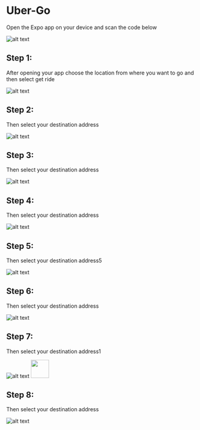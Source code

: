 # Uber-Go
Open the Expo app on your device and scan the code below

![alt text](https://i.postimg.cc/7LdJCk4Z/Uber-Go-Screener.png)

## Step 1: 
After opening your app choose the location from where you want to go and then select get ride

![alt text](https://i.postimg.cc/prw1T98v/Uber-Go-img1.png)

## Step 2: 
Then select your destination address

![alt text](https://i.postimg.cc/jSbt321B/Uber-Go-img2.png)

## Step 3: 
Then select your destination address

![alt text](https://i.postimg.cc/59DxvnS4/Uber-Go-img3.png)

## Step 4: 
Then select your destination address

![alt text](https://i.postimg.cc/HWrYVf5v/Uber-Go-img4.png)

## Step 5: 
Then select your destination address5

![alt text](https://i.postimg.cc/MKRzYV9y/Uber-Go-img5.png)
## Step 6: 
Then select your destination address

![alt text](https://i.postimg.cc/QtH3KTBK/Uber-Go-img6.png)

## Step 7: 
Then select your destination address1

![alt text](https://i.postimg.cc/C1XVGxDP/Uber-Go-img7.png)
<img src="https://i.postimg.cc/C1XVGxDP/Uber-Go-img7.png" width="48">

## Step 8: 
Then select your destination address

![alt text](https://i.postimg.cc/jj8TjXjr/Uber-Go-img8.png)



